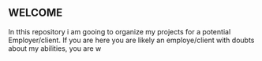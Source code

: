 
## WELCOME
In tthis repository i am gooing to organize my projects for a potential
Employer/client.  If you are here you are likely an employe/client with doubts
about my abilities, you are w
